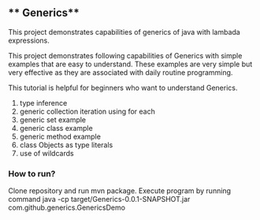##  ** Generics**
This project demonstrates capabilities of generics of java with lambada expressions.

This project demonstrates following capabilities of Generics with simple examples that are easy to understand. These examples are very simple but very effective as they are associated with daily routine programming.

This tutorial is helpful for beginners who want to understand Generics.

1. type inference
2. generic collection iteration using for each
3. generic set example
4. generic class example
5. generic method example
6. class Objects as type literals
7. use of wildcards

### How to run?

Clone repository and run mvn package.
Execute program by running command 
java -cp target/Generics-0.0.1-SNAPSHOT.jar com.github.generics.GenericsDemo
